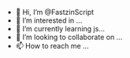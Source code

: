 - 👋 Hi, I’m @FastzinScript
- 👀 I’m interested in ...
- 🌱 I’m currently learning js...
- 💞️ I’m looking to collaborate on ...
- 📫 How to reach me ...

<!---
FastzinScript/FastzinScript is a ✨ special ✨ repository because its `README.md` (this file) appears on your GitHub profile.
You can click the Preview link to take a look at your changes.
--->
